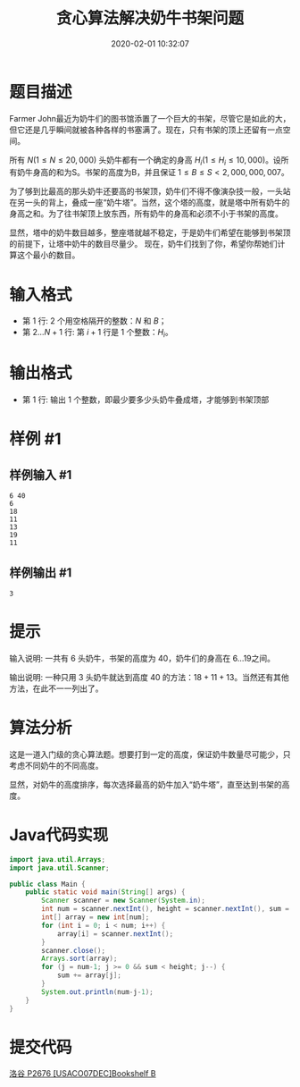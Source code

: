 ﻿---
title: 贪心算法解决奶牛书架问题
date: 2020-02-01 10:32:07
summary: 本文基于贪心算法解决奶牛书架问题（洛谷P2676题），用Java编程实现。
mathjax: true
tags:
- 算法
- Java
categories:
- 算法分析与设计
---

# 题目描述

Farmer John最近为奶牛们的图书馆添置了一个巨大的书架，尽管它是如此的大，但它还是几乎瞬间就被各种各样的书塞满了。现在，只有书架的顶上还留有一点空间。 

所有 $N(1 \le N \le 20,000)$ 头奶牛都有一个确定的身高 $H_i(1 \le H_i \le 10,000)$。设所有奶牛身高的和为S。书架的高度为B，并且保证 $1 \le B \le S < 2,000,000,007$。 

为了够到比最高的那头奶牛还要高的书架顶，奶牛们不得不像演杂技一般，一头站在另一头的背上，叠成一座“奶牛塔”。当然，这个塔的高度，就是塔中所有奶牛的身高之和。为了往书架顶上放东西，所有奶牛的身高和必须不小于书架的高度。

显然，塔中的奶牛数目越多，整座塔就越不稳定，于是奶牛们希望在能够到书架顶的前提下，让塔中奶牛的数目尽量少。 现在，奶牛们找到了你，希望你帮她们计算这个最小的数目。

# 输入格式

* 第 $1$ 行: 2 个用空格隔开的整数：$N$ 和 $B$；
* 第 $2\dots N+1$ 行: 第 $i+1$ 行是 $1$ 个整数：$H_i$。

# 输出格式

* 第 $1$ 行: 输出 $1$ 个整数，即最少要多少头奶牛叠成塔，才能够到书架顶部

# 样例 #1

## 样例输入 #1

```
6 40
6
18
11
13
19
11
```

## 样例输出 #1

```
3
```

# 提示

输入说明:
一共有 $6$ 头奶牛，书架的高度为 $40$，奶牛们的身高在 $6\dots19$之间。

输出说明:
一种只用 $3$ 头奶牛就达到高度 $40$ 的方法：$18+11+13$。当然还有其他方法，在此不一一列出了。

# 算法分析

这是一道入门级的贪心算法题。想要打到一定的高度，保证奶牛数量尽可能少，只考虑不同奶牛的不同高度。

显然，对奶牛的高度排序，每次选择最高的奶牛加入“奶牛塔”，直至达到书架的高度。

# Java代码实现

```java
import java.util.Arrays;
import java.util.Scanner;

public class Main {
    public static void main(String[] args) {
        Scanner scanner = new Scanner(System.in);
        int num = scanner.nextInt(), height = scanner.nextInt(), sum = 0, j;
        int[] array = new int[num];
        for (int i = 0; i < num; i++) {
            array[i] = scanner.nextInt();
        }
        scanner.close();
        Arrays.sort(array);
        for (j = num-1; j >= 0 && sum < height; j--) {
            sum += array[j];
        }
        System.out.println(num-j-1);
    }
}
```

# 提交代码

[洛谷 P2676 \[USACO07DEC\]Bookshelf B](https://www.luogu.com.cn/problem/P2676)
